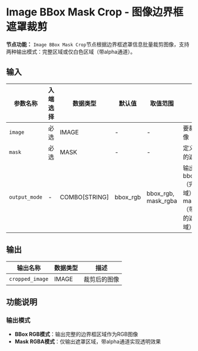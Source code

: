 # Image BBox Mask Crop - 图像边界框遮罩裁剪

**节点功能：** `Image BBox Mask Crop`节点根据边界框遮罩信息批量裁剪图像，支持两种输出模式：完整区域或仅白色区域（带alpha通道）。

## 输入

| 参数名称 | 入端选择 | 数据类型 | 默认值 | 取值范围 | 描述 |
| -------- | -------- | -------- | ------ | -------- | ---- |
| `image` | 必选 | IMAGE | - | - | 要裁剪的图像 |
| `mask` | 必选 | MASK | - | - | 定义边界框的遮罩 |
| `output_mode` | - | COMBO[STRING] | bbox_rgb | bbox_rgb, mask_rgba | 输出模式：bbox_rgb（完整区域）或mask_rgba（带alpha的遮罩区域） |

## 输出

| 输出名称 | 数据类型 | 描述 |
|---------|----------|------|
| `cropped_image` | IMAGE | 裁剪后的图像 |

## 功能说明

### 输出模式
- **BBox RGB模式**：输出完整的边界框区域作为RGB图像
- **Mask RGBA模式**：仅输出遮罩区域，带alpha通道实现透明效果